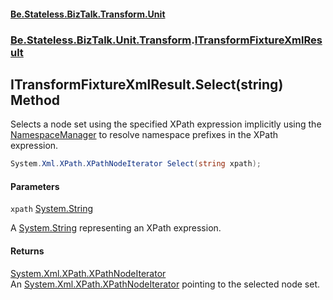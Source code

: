 #### [Be.Stateless.BizTalk.Transform.Unit](README.md 'README')
### [Be.Stateless.BizTalk.Unit.Transform](Be.Stateless.BizTalk.Unit.Transform.md 'Be.Stateless.BizTalk.Unit.Transform').[ITransformFixtureXmlResult](ITransformFixtureXmlResult.md 'Be.Stateless.BizTalk.Unit.Transform.ITransformFixtureXmlResult')

## ITransformFixtureXmlResult.Select(string) Method

Selects a node set using the specified XPath expression implicitly using the [NamespaceManager](ITransformFixtureXmlResult.NamespaceManager.md 'Be.Stateless.BizTalk.Unit.Transform.ITransformFixtureXmlResult.NamespaceManager') to
resolve namespace prefixes in the XPath expression.

```csharp
System.Xml.XPath.XPathNodeIterator Select(string xpath);
```
#### Parameters

<a name='Be.Stateless.BizTalk.Unit.Transform.ITransformFixtureXmlResult.Select(string).xpath'></a>

`xpath` [System.String](https://docs.microsoft.com/en-us/dotnet/api/System.String 'System.String')

A [System.String](https://docs.microsoft.com/en-us/dotnet/api/System.String 'System.String') representing an XPath expression.

#### Returns
[System.Xml.XPath.XPathNodeIterator](https://docs.microsoft.com/en-us/dotnet/api/System.Xml.XPath.XPathNodeIterator 'System.Xml.XPath.XPathNodeIterator')  
An [System.Xml.XPath.XPathNodeIterator](https://docs.microsoft.com/en-us/dotnet/api/System.Xml.XPath.XPathNodeIterator 'System.Xml.XPath.XPathNodeIterator') pointing to the selected node set.